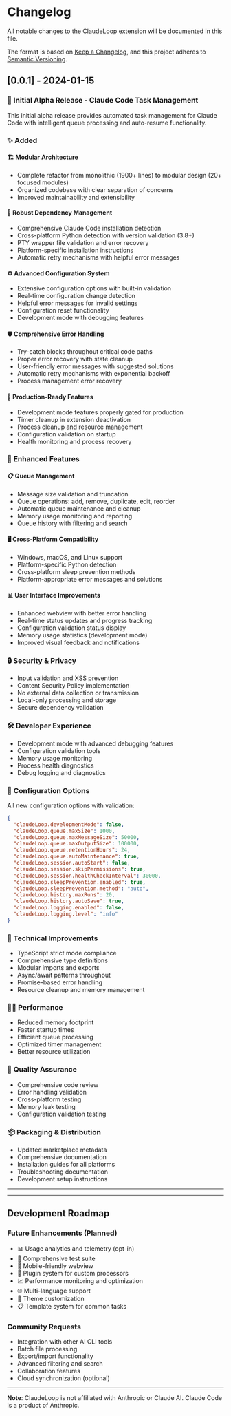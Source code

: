 # Changelog

All notable changes to the ClaudeLoop extension will be documented in this file.

The format is based on [Keep a Changelog](https://keepachangelog.com/en/1.0.0/),
and this project adheres to [Semantic Versioning](https://semver.org/spec/v2.0.0.html).

## [0.0.1] - 2024-01-15

### 🎉 Initial Alpha Release - Claude Code Task Management

This initial alpha release provides automated task management for Claude Code with intelligent queue processing and auto-resume functionality.

### ✨ Added

#### 🏗️ **Modular Architecture**
- Complete refactor from monolithic (1900+ lines) to modular design (20+ focused modules)
- Organized codebase with clear separation of concerns
- Improved maintainability and extensibility


#### 🔧 **Robust Dependency Management**
- Comprehensive Claude Code installation detection
- Cross-platform Python detection with version validation (3.8+)
- PTY wrapper file validation and error recovery
- Platform-specific installation instructions
- Automatic retry mechanisms with helpful error messages

#### ⚙️ **Advanced Configuration System**
- Extensive configuration options with built-in validation
- Real-time configuration change detection
- Helpful error messages for invalid settings
- Configuration reset functionality
- Development mode with debugging features

#### 🛡️ **Comprehensive Error Handling**
- Try-catch blocks throughout critical code paths
- Proper error recovery with state cleanup
- User-friendly error messages with suggested solutions
- Automatic retry mechanisms with exponential backoff
- Process management error recovery

#### 🔄 **Production-Ready Features**
- Development mode features properly gated for production
- Timer cleanup in extension deactivation
- Process cleanup and resource management
- Configuration validation on startup
- Health monitoring and process recovery

### 🚀 **Enhanced Features**

#### 📋 **Queue Management**
- Message size validation and truncation
- Queue operations: add, remove, duplicate, edit, reorder
- Automatic queue maintenance and cleanup
- Memory usage monitoring and reporting
- Queue history with filtering and search

#### 🖥️ **Cross-Platform Compatibility**
- Windows, macOS, and Linux support
- Platform-specific Python detection
- Cross-platform sleep prevention methods
- Platform-appropriate error messages and solutions

#### 📊 **User Interface Improvements**
- Enhanced webview with better error handling
- Real-time status updates and progress tracking
- Configuration validation status display
- Memory usage statistics (development mode)
- Improved visual feedback and notifications

### 🔒 **Security & Privacy**
- Input validation and XSS prevention
- Content Security Policy implementation
- No external data collection or transmission
- Local-only processing and storage
- Secure dependency validation

### 🛠️ **Developer Experience**
- Development mode with advanced debugging features
- Configuration validation tools
- Memory usage monitoring
- Process health diagnostics
- Debug logging and diagnostics

### 📝 **Configuration Options**

All new configuration options with validation:

```json
{
  "claudeLoop.developmentMode": false,
  "claudeLoop.queue.maxSize": 1000,
  "claudeLoop.queue.maxMessageSize": 50000,
  "claudeLoop.queue.maxOutputSize": 100000,
  "claudeLoop.queue.retentionHours": 24,
  "claudeLoop.queue.autoMaintenance": true,
  "claudeLoop.session.autoStart": false,
  "claudeLoop.session.skipPermissions": true,
  "claudeLoop.session.healthCheckInterval": 30000,
  "claudeLoop.sleepPrevention.enabled": true,
  "claudeLoop.sleepPrevention.method": "auto",
  "claudeLoop.history.maxRuns": 20,
  "claudeLoop.history.autoSave": true,
  "claudeLoop.logging.enabled": false,
  "claudeLoop.logging.level": "info"
}
```

### 🔧 **Technical Improvements**
- TypeScript strict mode compliance
- Comprehensive type definitions
- Modular imports and exports
- Async/await patterns throughout
- Promise-based error handling
- Resource cleanup and memory management

### 🏃‍♂️ **Performance**
- Reduced memory footprint
- Faster startup times
- Efficient queue processing
- Optimized timer management
- Better resource utilization

### 🧪 **Quality Assurance**
- Comprehensive code review
- Error handling validation
- Cross-platform testing
- Memory leak testing
- Configuration validation testing

### 📦 **Packaging & Distribution**
- Updated marketplace metadata
- Comprehensive documentation
- Installation guides for all platforms
- Troubleshooting documentation
- Development setup instructions

---


---

## Development Roadmap

### Future Enhancements (Planned)
- 📊 Usage analytics and telemetry (opt-in)
- 🧪 Comprehensive test suite
- 📱 Mobile-friendly webview
- 🔌 Plugin system for custom processors
- 📈 Performance monitoring and optimization
- 🌐 Multi-language support
- 🎨 Theme customization
- 📋 Template system for common tasks

### Community Requests
- Integration with other AI CLI tools
- Batch file processing
- Export/import functionality
- Advanced filtering and search
- Collaboration features
- Cloud synchronization (optional)

---

**Note**: ClaudeLoop is not affiliated with Anthropic or Claude AI. Claude Code is a product of Anthropic.